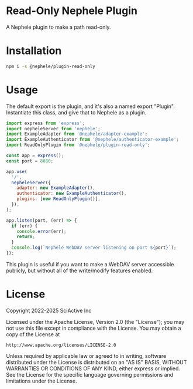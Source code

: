# Read-Only Nephele Plugin

A Nephele plugin to make a path read-only.

# Installation

```sh
npm i -s @nephele/plugin-read-only
```

# Usage

The default export is the plugin, and it's also a named export "Plugin". Instantiate this class, and give that to Nephele as a plugin.

```js
import express from 'express';
import nepheleServer from 'nephele';
import ExampleAdapter from '@nephele/adapter-example';
import ExampleAuthenticator from '@nephele/authenticator-example';
import ReadOnlyPlugin from '@nephele/plugin-read-only';

const app = express();
const port = 8080;

app.use(
  '/',
  nepheleServer({
    adapter: new ExampleAdapter(),
    authenticator: new ExampleAuthenticator(),
    plugins: [new ReadOnlyPlugin()],
  }),
);

app.listen(port, (err) => {
  if (err) {
    console.error(err);
    return;
  }
  console.log(`Nephele WebDAV server listening on port ${port}`);
});
```

This plugin is useful if you want to make a WebDAV server accessible publicly, but without all of the write/modify features enabled.

# License

Copyright 2022-2025 SciActive Inc

Licensed under the Apache License, Version 2.0 (the "License");
you may not use this file except in compliance with the License.
You may obtain a copy of the License at

    http://www.apache.org/licenses/LICENSE-2.0

Unless required by applicable law or agreed to in writing, software
distributed under the License is distributed on an "AS IS" BASIS,
WITHOUT WARRANTIES OR CONDITIONS OF ANY KIND, either express or implied.
See the License for the specific language governing permissions and
limitations under the License.
